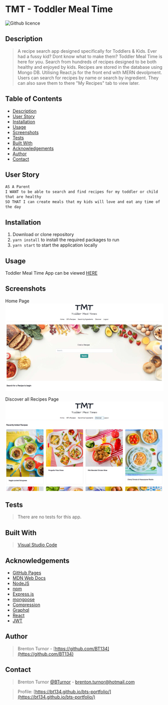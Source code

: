 # TMT - Toddler Meal Time 
![Github licence](http://img.shields.io/badge/license-MIT-blue.svg)
## Description

> A recipe search app designed specifically for Toddlers & Kids. Ever had a fussy kid? Dont know what to make them? Toddler Meal Time is here for you. Search from hundreds of recipes designed to be both healthy and enjoyed by kids. Recipes are stored in the database using Mongo DB. Utilising React.js for the front end with MERN devolpment. Users can search for recipes by name or search by ingredient. They can also save them to there "My Recipes" tab to view later. 

 ## Table of Contents 
  - [Description](#description)
  - [User Story](#user-story)
  - [Installation](#installation)
  - [Usage](#usage)
  - [Screenshots](#screenshots)
  - [Tests](#tests)
  - [Built With](#built-with)
  - [Acknowledgements](#acknowledgements)
  - [Author](#author)
  - [Contact](#contact)

## User Story
```
AS A Parent
I WANT to be able to search and find recipes for my toddler or child that are healthy 
SO THAT I can create meals that my kids will love and eat any time of the day
```

## Installation

1. Download or clone repository
2. `yarn install` to install the required packages to run
3. `yarn start` to start the application locally

## Usage

Toddler Meal Time App can be viewed [HERE](https://quiet-gorge-17087.herokuapp.com/)

## Screenshots

Home Page
<img src="client\public\images\app-screenshot.JPG" alt= "Screenshot of toddler meal time search page">

Discover all Recipes Page
<img src="client\public\images\Discover-recipes.JPG" alt= "Screenshot of discover newly added recipes page">

## Tests

> There are no tests for this app.

## Built With

> [Visual Studio Code](https://code.visualstudio.com/)

## Acknowledgements

* [GitHub Pages](https://pages.github.com)
* [MDN Web Docs](https://developer.mozilla.org/en-US/)
* [NodeJS](https://nodejs.org/en/)
* [npm](https://www.npmjs.com/)
* [Express.js](https://expressjs.com/)
* [mongoose](https://mongoosejs.com/docs/)
* [Compression](https://www.npmjs.com/package/compression)
* [Graphql](https://graphql.org/)
* [React](https://reactjs.org/)
* [JWT](https://jwt.io/)

## Author

> Brenton Turnor - [https://github.com/BT134](https://github.com/BT134)

## Contact 

> Brenton Turnor [@BTurnor](https://twitter.com/BTurnor) - brenton.turnor@hotmail.com

> Profile: [https://bt134.github.io/bts-portfolio/](https://bt134.github.io/bts-portfolio/)
